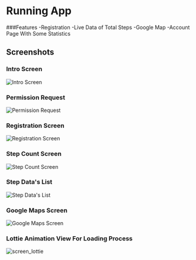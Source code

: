 # Running App

###Features
-Registration
-Live Data of Total Steps
-Google Map
-Account Page With Some Statistics

## Screenshots

### Intro Screen
![Intro Screen](https://github.com/user-attachments/assets/35c9458e-9ce7-4a96-abb5-bf6a02fe735d)

### Permission Request
![Permission Request](https://github.com/user-attachments/assets/1769445d-ae34-4bdd-88c1-047c5eaa6760)

### Registration Screen
![Registration Screen](https://github.com/user-attachments/assets/235b1cfd-8c3a-404b-876e-e52b6fd01122)

### Step Count Screen
![Step Count Screen](https://github.com/user-attachments/assets/051d6737-3f12-43dd-a2af-fd79bd63035d)

### Step Data's List
![Step Data's List](https://github.com/user-attachments/assets/add7acad-41f7-4d37-bbd2-639bb1ca0207)

### Google Maps Screen
![Google Maps Screen](https://github.com/user-attachments/assets/15dcba29-07ac-4911-84ce-3622c81403fe)

### Lottie Animation View For Loading Process
![screen_lottie](https://github.com/user-attachments/assets/a1cc7d12-4636-406d-8de2-7815f79af658)

